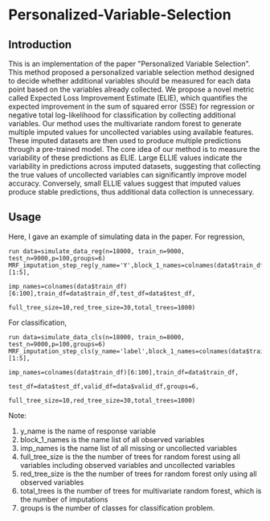 # Personalized-Variable-Selection
## Introduction
This is an implementation of the paper "Personalized Variable Selection". This method proposed a personalized variable selection method designed to decide whether additional variables should be measured for each data point based on the variables already collected. We propose a novel metric called Expected Loss Improvement Estimate (ELIE), which quantifies the expected improvement in the sum of squared error (SSE) for regression or negative total log-likelihood for classification by collecting additional variables. Our method uses the multivariate random forest to generate multiple imputed values for uncollected variables using available features. These imputed datasets are then used to produce multiple predictions through a pre-trained model. The core idea of our method is to measure the variability of these predictions as ELIE. Large ELLIE values indicate the variability in predictions across imputed datasets, suggesting that collecting the true values of uncollected variables can significantly improve model accuracy. Conversely, small ELLIE values suggest that imputed values produce stable predictions, thus additional data collection is unnecessary. 
## Usage
Here, I gave an example of simulating data in the paper.
For regression,
```
run data=simulate_data_reg(n=18000, train_n=9000, test_n=9000,p=100,groups=6)
MRF_imputation_step_reg(y_name='Y',block_1_names=colnames(data$train_df)[1:5],
                                        imp_names=colnames(data$train_df)[6:100],train_df=data$train_df,test_df=data$test_df,
                                        full_tree_size=10,red_tree_size=30,total_trees=1000)

```
For classification,
```
run data=simulate_data_cls(n=18000, train_n=8000, test_n=9000,p=100,groups=6)
MRF_imputation_step_cls(y_name='label',block_1_names=colnames(data$train_df)[1:5],
                                        imp_names=colnames(data$train_df)[6:100],train_df=data$train_df,
                                        test_df=data$test_df,valid_df=data$valid_df,groups=6,
                                        full_tree_size=10,red_tree_size=30,total_trees=1000)

```
Note: 
1. y_name is the name of response variable
2. block_1_names is the name list of all observed variables
3. imp_names is the name list of all missing or uncollected variables
4. full_tree_size is the the number of trees for random forest using all variables including observed variables and uncollected variables
5. red_tree_size is the the number of trees for random forest only using all observed variables
6. total_trees is the number of trees for multivariate random forest, which is the number of imputations
7. groups is the number of classes for classification problem.
   
